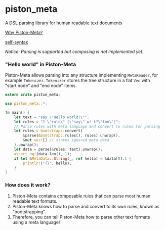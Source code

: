 # piston_meta
A DSL parsing library for human readable text documents

[Why Piston-Meta?](https://github.com/PistonDevelopers/meta/issues/1)

[self-syntax](https://raw.githubusercontent.com/PistonDevelopers/meta/master/assets/self-syntax.txt)

*Notice: Parsing is supported but composing is not implemented yet.*

### "Hello world" in Piston-Meta

Piston-Meta allows parsing into any structure implementing `MetaReader`, for example `Tokenizer`.
`Tokenizer` stores the tree structure in a flat `Vec` with "start node" and "end node" items.

```Rust
extern crate piston_meta;

use piston_meta::*;

fn main() {
    let text = "say \"Hello world!\"";
    let rules = "1 \"rule\" [\"say\" w! t?\"foo\"]";
    // Parse rules with meta language and convert to rules for parsing text.
    let rules = bootstrap::convert(
        &parse(&bootstrap::rules(), rules).unwrap(),
        &mut vec![] // stores ignored meta data
    ).unwrap();
    let data = parse(&rules, text).unwrap();
    assert_eq!(data.len(), 1);
    if let &MetaData::String(_, ref hello) = &data[0].1 {
        println!("{}", hello);
    }
}
```

### How does it work?

1. Piston-Meta contains composable rules that can parse most human readable text formats.
2. Piston-Meta knows how to parse and convert to its own rules, known as "bootstrapping".
3. Therefore, you can tell Piston-Meta how to parse other text formats using a meta language!
